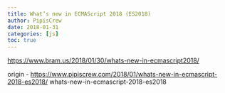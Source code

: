 ```yaml
---
title: What’s new in ECMAScript 2018 (ES2018)
author: PipisCrew
date: 2018-01-31
categories: [js]
toc: true
---
```


https://www.bram.us/2018/01/30/whats-new-in-ecmascript2018/

origin - https://www.pipiscrew.com/2018/01/whats-new-in-ecmascript-2018-es2018/ whats-new-in-ecmascript-2018-es2018